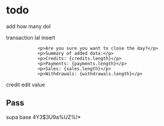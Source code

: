 # todo

add how many dol

transaction lal insert


                <p>Are you sure you want to close the day?</p>
                <p>Summary of added data:</p>
                <p>Credits: {credits.length}</p>
                <p>Payments: {payments.length}</p>
                <p>Sales: {sales.length}</p>
                <p>Withdrawals: {withdrawals.length}</p>


credit edit value 

## Pass

supa base
4Y3$3U9a%UZ%!\*
